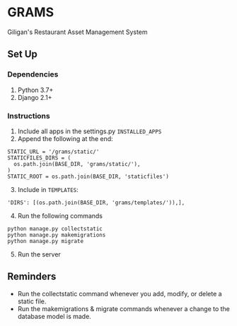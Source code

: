 # GRAMS
Giligan's Restaurant Asset Management System


## Set Up

### Dependencies
1. Python 3.7+
2. Django 2.1+

### Instructions
1. Include all apps in the settings.py `INSTALLED_APPS`
2. Append the following at the end:
```
STATIC_URL = '/grams/static/'
STATICFILES_DIRS = (
  os.path.join(BASE_DIR, 'grams/static/'),
)
STATIC_ROOT = os.path.join(BASE_DIR, 'staticfiles')
```
3. Include in `TEMPLATES`:
```
'DIRS': [(os.path.join(BASE_DIR, 'grams/templates/')),],
```
4. Run the following commands
```
python manage.py collectstatic
python manage.py makemigrations
python manage.py migrate
```
5. Run the server

## Reminders
* Run the collectstatic command whenever you add, modify, or delete a static file.
* Run the makemigrations & migrate commands whenever a change to the database model is made.
